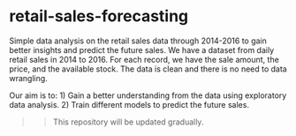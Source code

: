 # retail-sales-forecasting
Simple data analysis on the retail sales data through 2014-2016 to gain better insights and predict the future sales.
We have a dataset from daily retail sales in 2014 to 2016. For each record, we have the sale amount, the price, and the available stock.
The data is clean and there is no need to data wrangling.

Our aim is to: 
                1) Gain a better understanding from the data using exploratory data analysis.
                2) Train different models to predict the future sales.

>> This repository will be updated gradually.
